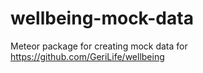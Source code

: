 # wellbeing-mock-data
Meteor package for creating mock data for https://github.com/GeriLife/wellbeing
